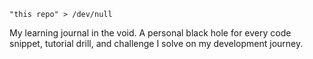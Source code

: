 ```
"this repo" > /dev/null
```

My learning journal in the void. A personal black hole for every code snippet, tutorial drill, and challenge I solve on my development journey.
